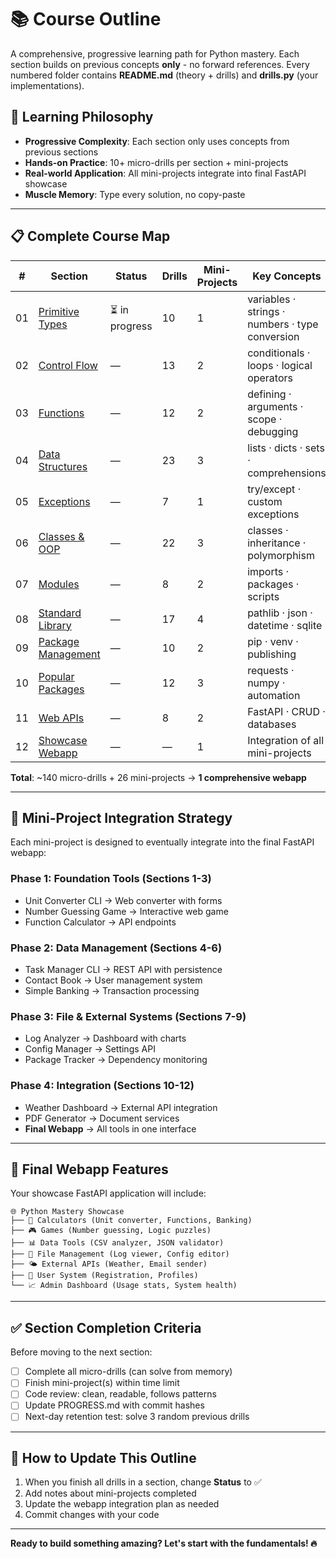 # 📚 Course Outline

A comprehensive, progressive learning path for Python mastery. Each section builds on previous concepts **only** - no forward references. Every numbered folder contains **README.md** (theory + drills) and **drills.py** (your implementations).

## 🎯 **Learning Philosophy**

- **Progressive Complexity**: Each section only uses concepts from previous sections
- **Hands-on Practice**: 10+ micro-drills per section + mini-projects
- **Real-world Application**: All mini-projects integrate into final FastAPI showcase
- **Muscle Memory**: Type every solution, no copy-paste

---

## 📋 **Complete Course Map**

| #   | Section                                   | Status         | Drills | Mini-Projects | Key Concepts                                    |
| --- | ----------------------------------------- | -------------- | ------ | ------------- | ----------------------------------------------- |
| 01  | [Primitive Types](../01_primitive_types/) | ⏳ in progress | 10     | 1             | variables · strings · numbers · type conversion |
| 02  | [Control Flow](../02_control_flow/)       | —              | 13     | 2             | conditionals · loops · logical operators        |
| 03  | [Functions](../03_functions/)             | —              | 12     | 2             | defining · arguments · scope · debugging        |
| 04  | [Data Structures](../04_data_structures/) | —              | 23     | 3             | lists · dicts · sets · comprehensions           |
| 05  | [Exceptions](../05_exceptions/)           | —              | 7      | 1             | try/except · custom exceptions                  |
| 06  | [Classes & OOP](../06_classes/)           | —              | 22     | 3             | classes · inheritance · polymorphism            |
| 07  | [Modules](../07_modules/)                 | —              | 8      | 2             | imports · packages · scripts                    |
| 08  | [Standard Library](../08_stdlib/)         | —              | 17     | 4             | pathlib · json · datetime · sqlite              |
| 09  | [Package Management](../09_packaging/)    | —              | 10     | 2             | pip · venv · publishing                         |
| 10  | [Popular Packages](../10_packages/)       | —              | 12     | 3             | requests · numpy · automation                   |
| 11  | [Web APIs](../11_web_apis/)               | —              | 8      | 2             | FastAPI · CRUD · databases                      |
| 12  | [Showcase Webapp](../12_webapp/)          | —              | —      | 1             | Integration of all mini-projects                |

**Total**: ~140 micro-drills + 26 mini-projects → **1 comprehensive webapp**

---

## 🚀 **Mini-Project Integration Strategy**

Each mini-project is designed to eventually integrate into the final FastAPI webapp:

### **Phase 1: Foundation Tools** (Sections 1-3)

- Unit Converter CLI → Web converter with forms
- Number Guessing Game → Interactive web game
- Function Calculator → API endpoints

### **Phase 2: Data Management** (Sections 4-6)

- Task Manager CLI → REST API with persistence
- Contact Book → User management system
- Simple Banking → Transaction processing

### **Phase 3: File & External Systems** (Sections 7-9)

- Log Analyzer → Dashboard with charts
- Config Manager → Settings API
- Package Tracker → Dependency monitoring

### **Phase 4: Integration** (Sections 10-12)

- Weather Dashboard → External API integration
- PDF Generator → Document services
- **Final Webapp** → All tools in one interface

---

## 🎨 **Final Webapp Features**

Your showcase FastAPI application will include:

```
🌐 Python Mastery Showcase
├── 🧮 Calculators (Unit converter, Functions, Banking)
├── 🎮 Games (Number guessing, Logic puzzles)
├── 📊 Data Tools (CSV analyzer, JSON validator)
├── 📁 File Management (Log viewer, Config editor)
├── 🌤️ External APIs (Weather, Email sender)
├── 👥 User System (Registration, Profiles)
└── 📈 Admin Dashboard (Usage stats, System health)
```

---

## ✅ **Section Completion Criteria**

Before moving to the next section:

- [ ] Complete all micro-drills (can solve from memory)
- [ ] Finish mini-project(s) within time limit
- [ ] Code review: clean, readable, follows patterns
- [ ] Update PROGRESS.md with commit hashes
- [ ] Next-day retention test: solve 3 random previous drills

---

## 🔄 **How to Update This Outline**

1. When you finish all drills in a section, change **Status** to ✅
2. Add notes about mini-projects completed
3. Update the webapp integration plan as needed
4. Commit changes with your code

---

**Ready to build something amazing? Let's start with the fundamentals! 🔥**
